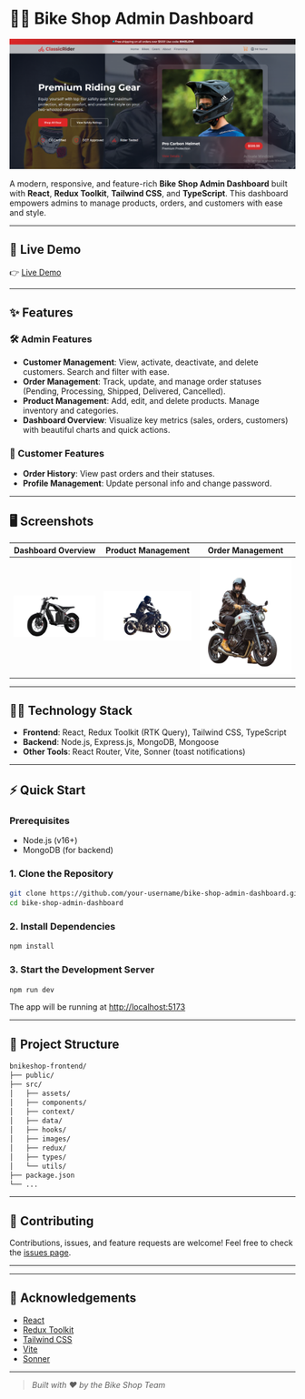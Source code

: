 # 🚴‍♂️ Bike Shop Admin Dashboard

![Bike Shop](./public/gearpage.png)

A modern, responsive, and feature-rich **Bike Shop Admin Dashboard** built with **React**, **Redux Toolkit**, **Tailwind CSS**, and **TypeScript**. This dashboard empowers admins to manage products, orders, and customers with ease and style.

---

## 🚀 Live Demo

👉 [Live Demo](https://classic-rider.netlify.app)

---

## ✨ Features

### 🛠️ Admin Features
- **Customer Management**: View, activate, deactivate, and delete customers. Search and filter with ease.
- **Order Management**: Track, update, and manage order statuses (Pending, Processing, Shipped, Delivered, Cancelled).
- **Product Management**: Add, edit, and delete products. Manage inventory and categories.
- **Dashboard Overview**: Visualize key metrics (sales, orders, customers) with beautiful charts and quick actions.

### 🛒 Customer Features
- **Order History**: View past orders and their statuses.
- **Profile Management**: Update personal info and change password.

---

## 🖥️ Screenshots

| Dashboard Overview | Product Management | Order Management |
|-------------------|-------------------|-----------------|
| ![Dashboard](./src/assets/hero/bike1.png) | ![Products](./src/assets/hero/bike2.png) | ![Orders](./src/assets/hero/bike3.png) |

---

## 🧑‍💻 Technology Stack

- **Frontend**: React, Redux Toolkit (RTK Query), Tailwind CSS, TypeScript
- **Backend**: Node.js, Express.js, MongoDB, Mongoose
- **Other Tools**: React Router, Vite, Sonner (toast notifications)

---

## ⚡ Quick Start

### Prerequisites
- Node.js (v16+)
- MongoDB (for backend)

### 1. Clone the Repository
```bash
git clone https://github.com/your-username/bike-shop-admin-dashboard.git
cd bike-shop-admin-dashboard
```

### 2. Install Dependencies
```bash
npm install
```

### 3. Start the Development Server
```bash
npm run dev
```

The app will be running at [http://localhost:5173](http://localhost:5173)

---

## 📁 Project Structure

```
bnikeshop-frontend/
├── public/
├── src/
│   ├── assets/
│   ├── components/
│   ├── context/
│   ├── data/
│   ├── hooks/
│   ├── images/
│   ├── redux/
│   ├── types/
│   └── utils/
├── package.json
└── ...
```

---

## 🤝 Contributing

Contributions, issues, and feature requests are welcome! Feel free to check the [issues page](https://github.com/your-username/bike-shop-admin-dashboard/issues).

---



---

## 🙏 Acknowledgements

- [React](https://react.dev/)
- [Redux Toolkit](https://redux-toolkit.js.org/)
- [Tailwind CSS](https://tailwindcss.com/)
- [Vite](https://vitejs.dev/)
- [Sonner](https://sonner.emilkowal.ski/)

---

> _Built with ❤️ by the Bike Shop Team_